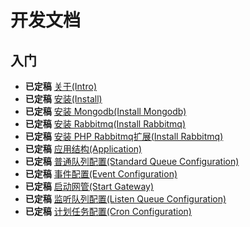 开发文档
===============================

入门
----
* **已定稿** [关于(Intro)](0.0-INTRO.md)
* **已定稿** [安装(Install)](1.0-INSTALL.md)
* **已定稿** [安装 Mongodb(Install Mongodb)](1.1-INSTALL-MONGODB.md)
* **已定稿** [安装 Rabbitmq(Install Rabbitmq)](1.2-INSTALL-RABBITMQ.md)
* **已定稿** [安装 PHP Rabbitmq扩展(Install Rabbitmq)](1.3-INSTALL-PHP-RABBITMQ-EXT.md)
* **已定稿** [应用结构(Application)](2.0-APPLICATION-STRUCT.md)
* **已定稿** [普通队列配置(Standard Queue Configuration)](3.0-STANDARD-QUEUE.md)
* **已定稿** [事件配置(Event Configuration)](4.0-EVENT.md)
* **已定稿** [启动网管(Start Gateway)](4.5-START-GATEWAY.md)
* **已定稿** [监听队列配置(Listen Queue Configuration)](5.0-LISTEN-QUEUE.md)
* **已定稿** [计划任务配置(Cron Configuration)](6.0-CRON.md)
